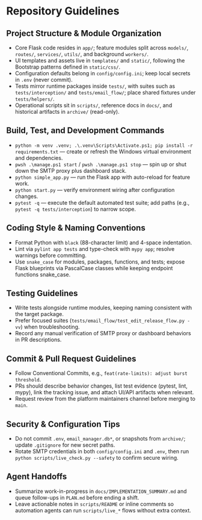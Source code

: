 # Repository Guidelines

## Project Structure & Module Organization
- Core Flask code resides in `app/`; feature modules split across `models/`, `routes/`, `services/`, `utils/`, and background `workers/`.
- UI templates and assets live in `templates/` and `static/`, following the Bootstrap patterns defined in `static/css/`.
- Configuration defaults belong in `config/config.ini`; keep local secrets in `.env` (never commit).
- Tests mirror runtime packages inside `tests/`, with suites such as `tests/interception/` and `tests/email_flow/`; place shared fixtures under `tests/helpers/`.
- Operational scripts sit in `scripts/`, reference docs in `docs/`, and historical artifacts in `archive/` (read-only).

## Build, Test, and Development Commands
- `python -m venv .venv; .\.venv\Scripts\Activate.ps1; pip install -r requirements.txt` — create or refresh the Windows virtual environment and dependencies.
- `pwsh .\manage.ps1 start` / `pwsh .\manage.ps1 stop` — spin up or shut down the SMTP proxy plus dashboard stack.
- `python simple_app.py` — run the Flask app with auto-reload for feature work.
- `python start.py` — verify environment wiring after configuration changes.
- `pytest -q` — execute the default automated test suite; add paths (e.g., `pytest -q tests/interception`) to narrow scope.

## Coding Style & Naming Conventions
- Format Python with `black` (88-character limit) and 4-space indentation.
- Lint via `pylint app tests` and type-check with `mypy app`; resolve warnings before committing.
- Use `snake_case` for modules, packages, functions, and tests; expose Flask blueprints via PascalCase classes while keeping endpoint functions snake_case.

## Testing Guidelines
- Write tests alongside runtime modules, keeping naming consistent with the target package.
- Prefer focused suites (`tests/email_flow/test_edit_release_flow.py -vv`) when troubleshooting.
- Record any manual verification of SMTP proxy or dashboard behaviors in PR descriptions.

## Commit & Pull Request Guidelines
- Follow Conventional Commits, e.g., `feat(rate-limits): adjust burst threshold`.
- PRs should describe behavior changes, list test evidence (pytest, lint, mypy), link the tracking issue, and attach UI/API artifacts when relevant.
- Request review from the platform maintainers channel before merging to `main`.

## Security & Configuration Tips
- Do not commit `.env`, `email_manager.db*`, or snapshots from `archive/`; update `.gitignore` for new secret paths.
- Rotate SMTP credentials in both `config/config.ini` and `.env`, then run `python scripts/live_check.py --safety` to confirm secure wiring.

## Agent Handoffs
- Summarize work-in-progress in `docs/IMPLEMENTATION_SUMMARY.md` and queue follow-ups in `PLAN.md` before ending a shift.
- Leave actionable notes in `scripts/README` or inline comments so automation agents can run `scripts/live_*` flows without extra context.
